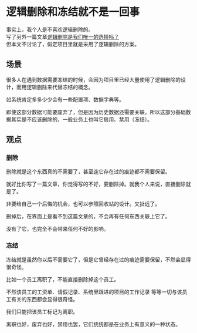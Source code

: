 # 逻辑删除和冻结就不是一回事
事实上，我个人是不喜欢逻辑删除的。  
写了另外一篇文章[逻辑删除是我们唯一的选择吗？](逻辑删除是我们唯一的选择吗？.md)  
但本文不讨论了，假定项目里就是采用了逻辑删除的方案。

## 场景
很多人在遇到数据需要冻结的时候，会因为项目里已经大量使用了逻辑删除的设计，而用逻辑删除来代替冻结的概念。

如系统肯定多多少少会有一些配置项、数据字典等。

即使这部分数据可能要废弃了，但是因为历史数据还需要关联，所以这部分基础数据其实是不应该删除的，一般业务上也叫它启用、禁用（冻结）。  

## 观点
### 删除
删除就是这个东西真的不需要了，甚至连它存在过的痕迹都不需要保留。

就好比你写了一篇文章，你觉得写的不好，要删除掉。就我个人来说，直接删除就是了。

非要给自己一个后悔的机会，也可以参照回收站的设计。又扯远了。

删掉后，在界面上是看不到这篇文章的，不会再有任何东西关联上它了。

没有了它，也完全不会带来任何不好的影响。
### 冻结
冻结就是虽然你以后不需要它了，但是它曾经存在过的痕迹需要保留，不然会显得很奇怪。

比如一个员工离职了，不能直接删除掉这个员工。

不然该员工的工资单、请假记录、系统里跟进的项目的工作记录 等等一切与该员工有关的东西都会显得很奇怪。

我们只能把该员工标记为离职。

离职也好，废弃也好，禁用也罢，它们统统都是在业务上有意义的一种状态。